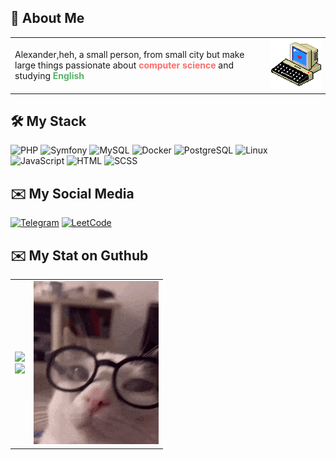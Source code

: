 ## 🌠 About Me  

<table>
  <tr>
    <td>
      Alexander,heh, a small person, from small city but make large things
      passionate about <strong style="color: #ff6b6b;">computer science</strong> and studying <strong style="color: #58b368;">English</strong>
      <br>
    </td>
    <td>
      <img src="https://github.com/veremeenkoAN/veremeenkoAN/blob/main/3jnj.gif" width="200" heihgt="200">
    </td>
  </tr>
</table>

## 🛠️ My Stack  
![PHP](https://img.shields.io/badge/PHP-777BB4?style=for-the-badge&logo=php&logoColor=white) ![Symfony](https://img.shields.io/badge/Symfony-000000?style=for-the-badge&logo=symfony&logoColor=white) ![MySQL](https://img.shields.io/badge/MySQL-4479A1?style=for-the-badge&logo=mysql&logoColor=white) ![Docker](https://img.shields.io/badge/Docker-2496ED?style=for-the-badge&logo=docker&logoColor=white) ![PostgreSQL](https://img.shields.io/badge/PostgreSQL-336791?style=for-the-badge&logo=postgresql&logoColor=white) ![Linux](https://img.shields.io/badge/Linux-FCC624?style=for-the-badge&logo=linux&logoColor=black)  
![JavaScript](https://img.shields.io/badge/JavaScript-F7DF1E?style=for-the-badge&logo=javascript&logoColor=black) ![HTML](https://img.shields.io/badge/HTML-E34F26?style=for-the-badge&logo=html5&logoColor=white) ![SCSS](https://img.shields.io/badge/SCSS-CC6699?style=for-the-badge&logo=sass&logoColor=white)


## ✉️ My Social Media
[![Telegram](https://img.shields.io/badge/Telegram-2CA5E0?style=for-the-badge&logo=telegram&logoColor=white)](https://t.me/vekanda)
[![LeetCode](https://img.shields.io/badge/LeetCode-3C3C3C?style=for-the-badge&logo=leetcode&logoColor=FFA116)](https://leetcode.com/u/veremeenkoAN/)
</p>

## ✉️ My Stat on Guthub
<table>
  <tr>
    <td>
      <img src="https://github-readme-stats.vercel.app/api?username=veremeenkoAN&theme=blue_navy&hide_border=false&include_all_commits=false&count_private=false">
      <br>
      <img src="https://github-readme-stats.vercel.app/api/top-langs/?username=veremeenkoAN&layout=compact&theme=blue_navy">
    </td>
    <td>
      <img src="https://github.com/veremeenkoAN/veremeenkoAN/blob/main/tenor.gif" width="200">
    </td>
  </tr>
</table>


